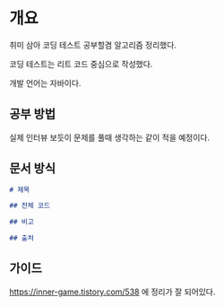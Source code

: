 # 개요

취미 삼아 코딩 테스트 공부할겸 알고리즘 정리했다.

코딩 테스트는 리트 코드 중심으로 작성했다.

개발 언어는 자바이다.

## 공부 방법

실제 인터뷰 보듯이 문제를 풀때 생각하는 같이 적을 예정이다.

## 문서 방식

```md
# 제목

## 전체 코드

## 비고

## 출처
```

## 가이드

https://inner-game.tistory.com/538 에 정리가 잘 되어있다.
